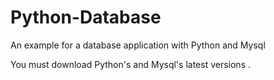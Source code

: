 # Python-Database
An example for a database application with Python and Mysql

You must download Python's and Mysql's latest versions .

